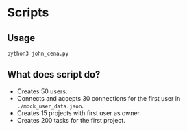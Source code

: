# Scripts
## Usage
`python3 john_cena.py`

## What does script do?
* Creates 50 users.
* Connects and accepts 30 connections for the first user in `./mock_user_data.json`.
* Creates 15 projects with first user as owner.
* Creates 200 tasks for the first project.